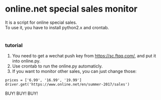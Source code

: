# online.net special sales monitor
It is a script for online special sales.</br>
To use it, you have to install python2.x and crontab.</br>
<br>
### tutorial
1. You need to get a wechat push key from https://sc.ftqq.com/, and put it into online.py.
2. Use crontab to run the online.py automaticly.
3. If you want to monitor other sales, you can just change those:
```
prices = ['6.99', '16.99', '19.99']
driver.get('https://www.online.net/en/summer-2017/sales')
```

BUY! BUY! BUY!
